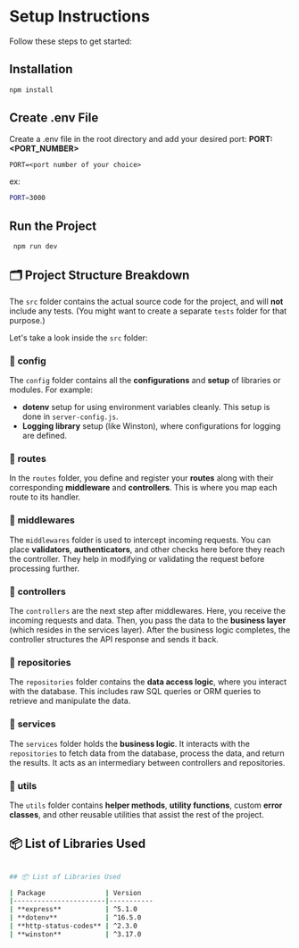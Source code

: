 # Setup Instructions

Follow these steps to get started:

## Installation
```bash
npm install
```
## Create .env File
Create a .env file in the root directory and add your desired port: **PORT:<PORT_NUMBER>**

    PORT=<port number of your choice>
ex:
```bash
PORT=3000
```
## Run the Project
```bash
 npm run dev
```
## 🗂️ Project Structure Breakdown

The `src` folder contains the actual source code for the project, and will **not** include any tests. (You might want to create a separate `tests` folder for that purpose.)

Let's take a look inside the `src` folder:

### 📂 **config**
The `config` folder contains all the **configurations** and **setup** of libraries or modules. For example:
- **dotenv** setup for using environment variables cleanly. This setup is done in `server-config.js`.
- **Logging library** setup (like Winston), where configurations for logging are defined.

### 📂 **routes**
In the `routes` folder, you define and register your **routes** along with their corresponding **middleware** and **controllers**. This is where you map each route to its handler.

### 📂 **middlewares**
The `middlewares` folder is used to intercept incoming requests. You can place **validators**, **authenticators**, and other checks here before they reach the controller. They help in modifying or validating the request before processing further.

### 📂 **controllers**
The `controllers` are the next step after middlewares. Here, you receive the incoming requests and data. Then, you pass the data to the **business layer** (which resides in the services layer). After the business logic completes, the controller structures the API response and sends it back.

### 📂 **repositories**
The `repositories` folder contains the **data access logic**, where you interact with the database. This includes raw SQL queries or ORM queries to retrieve and manipulate the data.

### 📂 **services**
The `services` folder holds the **business logic**. It interacts with the `repositories` to fetch data from the database, process the data, and return the results. It acts as an intermediary between controllers and repositories.

### 📂 **utils**
The `utils` folder contains **helper methods**, **utility functions**, custom **error classes**, and other reusable utilities that assist the rest of the project.

## 📦 List of Libraries Used
```bash

## 📦 List of Libraries Used

| Package               | Version   
|-----------------------|-----------
| **express**           | ^5.1.0     
| **dotenv**            | ^16.5.0     
| **http-status-codes** | ^2.3.0     
| **winston**           | ^3.17.0    